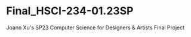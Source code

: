 # Final_HSCI-234-01.23SP
Joann Xu's SP23 Computer Science for Designers &amp; Artists Final Project
